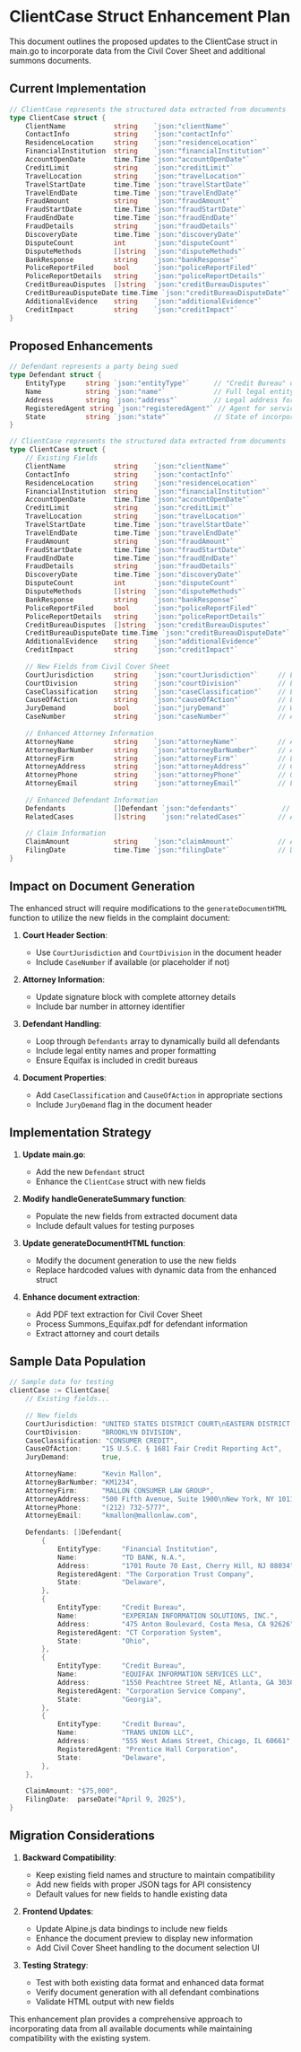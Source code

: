 # ClientCase Struct Enhancement Plan

This document outlines the proposed updates to the ClientCase struct in main.go to incorporate data from the Civil Cover Sheet and additional summons documents.

## Current Implementation

```go
// ClientCase represents the structured data extracted from documents
type ClientCase struct {
    ClientName            string    `json:"clientName"`
    ContactInfo           string    `json:"contactInfo"`
    ResidenceLocation     string    `json:"residenceLocation"`
    FinancialInstitution  string    `json:"financialInstitution"`
    AccountOpenDate       time.Time `json:"accountOpenDate"`
    CreditLimit           string    `json:"creditLimit"`
    TravelLocation        string    `json:"travelLocation"`
    TravelStartDate       time.Time `json:"travelStartDate"`
    TravelEndDate         time.Time `json:"travelEndDate"`
    FraudAmount           string    `json:"fraudAmount"`
    FraudStartDate        time.Time `json:"fraudStartDate"`
    FraudEndDate          time.Time `json:"fraudEndDate"`
    FraudDetails          string    `json:"fraudDetails"`
    DiscoveryDate         time.Time `json:"discoveryDate"`
    DisputeCount          int       `json:"disputeCount"`
    DisputeMethods        []string  `json:"disputeMethods"`
    BankResponse          string    `json:"bankResponse"`
    PoliceReportFiled     bool      `json:"policeReportFiled"`
    PoliceReportDetails   string    `json:"policeReportDetails"`
    CreditBureauDisputes  []string  `json:"creditBureauDisputes"`
    CreditBureauDisputeDate time.Time `json:"creditBureauDisputeDate"`
    AdditionalEvidence    string    `json:"additionalEvidence"`
    CreditImpact          string    `json:"creditImpact"`
}
```

## Proposed Enhancements

```go
// Defendant represents a party being sued
type Defendant struct {
    EntityType     string `json:"entityType"`      // "Credit Bureau" or "Financial Institution"
    Name           string `json:"name"`            // Full legal entity name
    Address        string `json:"address"`         // Legal address for service
    RegisteredAgent string `json:"registeredAgent"` // Agent for service of process
    State          string `json:"state"`           // State of incorporation/registration
}

// ClientCase represents the structured data extracted from documents
type ClientCase struct {
    // Existing Fields
    ClientName            string    `json:"clientName"`
    ContactInfo           string    `json:"contactInfo"`
    ResidenceLocation     string    `json:"residenceLocation"`
    FinancialInstitution  string    `json:"financialInstitution"`
    AccountOpenDate       time.Time `json:"accountOpenDate"`
    CreditLimit           string    `json:"creditLimit"`
    TravelLocation        string    `json:"travelLocation"`
    TravelStartDate       time.Time `json:"travelStartDate"`
    TravelEndDate         time.Time `json:"travelEndDate"`
    FraudAmount           string    `json:"fraudAmount"`
    FraudStartDate        time.Time `json:"fraudStartDate"`
    FraudEndDate          time.Time `json:"fraudEndDate"`
    FraudDetails          string    `json:"fraudDetails"`
    DiscoveryDate         time.Time `json:"discoveryDate"`
    DisputeCount          int       `json:"disputeCount"`
    DisputeMethods        []string  `json:"disputeMethods"`
    BankResponse          string    `json:"bankResponse"`
    PoliceReportFiled     bool      `json:"policeReportFiled"`
    PoliceReportDetails   string    `json:"policeReportDetails"`
    CreditBureauDisputes  []string  `json:"creditBureauDisputes"`
    CreditBureauDisputeDate time.Time `json:"creditBureauDisputeDate"`
    AdditionalEvidence    string    `json:"additionalEvidence"`
    CreditImpact          string    `json:"creditImpact"`
    
    // New Fields from Civil Cover Sheet
    CourtJurisdiction     string    `json:"courtJurisdiction"`     // E.g., "EASTERN DISTRICT OF NEW YORK"
    CourtDivision         string    `json:"courtDivision"`         // E.g., "BROOKLYN"
    CaseClassification    string    `json:"caseClassification"`    // E.g., "CONSUMER CREDIT"
    CauseOfAction         string    `json:"causeOfAction"`         // E.g., "15 U.S.C. § 1681 Fair Credit Reporting Act"
    JuryDemand            bool      `json:"juryDemand"`            // Whether a jury is demanded
    CaseNumber            string    `json:"caseNumber"`            // Assigned case number if available
    
    // Enhanced Attorney Information
    AttorneyName          string    `json:"attorneyName"`          // Attorney's full name
    AttorneyBarNumber     string    `json:"attorneyBarNumber"`     // Attorney's bar number
    AttorneyFirm          string    `json:"attorneyFirm"`          // Law firm name
    AttorneyAddress       string    `json:"attorneyAddress"`       // Complete address
    AttorneyPhone         string    `json:"attorneyPhone"`         // Office phone number
    AttorneyEmail         string    `json:"attorneyEmail"`         // Email address
    
    // Enhanced Defendant Information
    Defendants            []Defendant `json:"defendants"`           // Detailed defendant information
    RelatedCases          []string    `json:"relatedCases"`        // Any related case numbers
    
    // Claim Information
    ClaimAmount           string    `json:"claimAmount"`           // Amount claimed in damages
    FilingDate            time.Time `json:"filingDate"`            // Date of filing
}
```

## Impact on Document Generation

The enhanced struct will require modifications to the `generateDocumentHTML` function to utilize the new fields in the complaint document:

1. **Court Header Section**:
   - Use `CourtJurisdiction` and `CourtDivision` in the document header
   - Include `CaseNumber` if available (or placeholder if not)

2. **Attorney Information**:
   - Update signature block with complete attorney details
   - Include bar number in attorney identifier

3. **Defendant Handling**:
   - Loop through `Defendants` array to dynamically build all defendants
   - Include legal entity names and proper formatting
   - Ensure Equifax is included in credit bureaus

4. **Document Properties**:
   - Add `CaseClassification` and `CauseOfAction` in appropriate sections
   - Include `JuryDemand` flag in the document header

## Implementation Strategy

1. **Update main.go**:
   - Add the new `Defendant` struct
   - Enhance the `ClientCase` struct with new fields

2. **Modify handleGenerateSummary function**:
   - Populate the new fields from extracted document data
   - Include default values for testing purposes

3. **Update generateDocumentHTML function**:
   - Modify the document generation to use the new fields
   - Replace hardcoded values with dynamic data from the enhanced struct

4. **Enhance document extraction**:
   - Add PDF text extraction for Civil Cover Sheet
   - Process Summons_Equifax.pdf for defendant information
   - Extract attorney and court details

## Sample Data Population

```go
// Sample data for testing
clientCase := ClientCase{
    // Existing fields...
    
    // New fields
    CourtJurisdiction: "UNITED STATES DISTRICT COURT\nEASTERN DISTRICT OF NEW YORK",
    CourtDivision:     "BROOKLYN DIVISION",
    CaseClassification: "CONSUMER CREDIT",
    CauseOfAction:     "15 U.S.C. § 1681 Fair Credit Reporting Act",
    JuryDemand:        true,
    
    AttorneyName:      "Kevin Mallon",
    AttorneyBarNumber: "KM1234",
    AttorneyFirm:      "MALLON CONSUMER LAW GROUP",
    AttorneyAddress:   "500 Fifth Avenue, Suite 1900\nNew York, NY 10110",
    AttorneyPhone:     "(212) 732-5777",
    AttorneyEmail:     "kmallon@mallonlaw.com",
    
    Defendants: []Defendant{
        {
            EntityType:     "Financial Institution",
            Name:           "TD BANK, N.A.",
            Address:        "1701 Route 70 East, Cherry Hill, NJ 08034",
            RegisteredAgent: "The Corporation Trust Company",
            State:          "Delaware",
        },
        {
            EntityType:     "Credit Bureau",
            Name:           "EXPERIAN INFORMATION SOLUTIONS, INC.",
            Address:        "475 Anton Boulevard, Costa Mesa, CA 92626",
            RegisteredAgent: "CT Corporation System",
            State:          "Ohio",
        },
        {
            EntityType:     "Credit Bureau",
            Name:           "EQUIFAX INFORMATION SERVICES LLC",
            Address:        "1550 Peachtree Street NE, Atlanta, GA 30309",
            RegisteredAgent: "Corporation Service Company",
            State:          "Georgia",
        },
        {
            EntityType:     "Credit Bureau",
            Name:           "TRANS UNION LLC",
            Address:        "555 West Adams Street, Chicago, IL 60661",
            RegisteredAgent: "Prentice Hall Corporation",
            State:          "Delaware",
        },
    },
    
    ClaimAmount: "$75,000",
    FilingDate:  parseDate("April 9, 2025"),
}
```

## Migration Considerations

1. **Backward Compatibility**:
   - Keep existing field names and structure to maintain compatibility
   - Add new fields with proper JSON tags for API consistency
   - Default values for new fields to handle existing data

2. **Frontend Updates**:
   - Update Alpine.js data bindings to include new fields
   - Enhance the document preview to display new information
   - Add Civil Cover Sheet handling to the document selection UI

3. **Testing Strategy**:
   - Test with both existing data format and enhanced data format
   - Verify document generation with all defendant combinations
   - Validate HTML output with new fields

This enhancement plan provides a comprehensive approach to incorporating data from all available documents while maintaining compatibility with the existing system.
